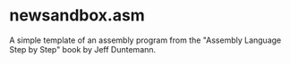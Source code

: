 # newsandbox.asm
A simple template of an assembly program from the "Assembly Language Step by Step" book by Jeff Duntemann.
